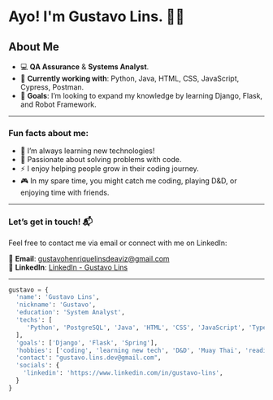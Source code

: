 # Ayo! I'm Gustavo Lins. 👋😄

## About Me

- 💻 **QA Assurance** & **Systems Analyst**.
- 🔧 **Currently working with**: Python, Java, HTML, CSS, JavaScript, Cypress, Postman.
- 🎯 **Goals**: I’m looking to expand my knowledge by learning Django, Flask, and Robot Framework.

---

### Fun facts about me:

- 🌱 I’m always learning new technologies!
- 🧠 Passionate about solving problems with code.
- ⚡ I enjoy helping people grow in their coding journey.
- 🎮 In my spare time, you might catch me coding, playing D&D, or enjoying time with friends.

---

### Let’s get in touch! 📬

Feel free to contact me via email or connect with me on LinkedIn:

📧 **Email**: gustavohenriquelinsdeaviz@gmail.com  
🔗 **LinkedIn**: [LinkedIn - Gustavo Lins](https://www.linkedin.com/in/gustavo-lins-338635202/)

---

```python
gustavo = {
  'name': 'Gustavo Lins',
  'nickname': 'Gustavo',
  'education': 'System Analyst',
  'techs': [
     'Python', 'PostgreSQL', 'Java', 'HTML', 'CSS', 'JavaScript', 'TypeScript'
  ],
  'goals': ['Django', 'Flask', 'Spring'],
  'hobbies': ['coding', 'learning new tech', 'D&D', 'Muay Thai', 'reading', 'gardening'],
  'contact': "gustavo.lins.dev@gmail.com",
  'socials': {
    'linkedin': 'https://www.linkedin.com/in/gustavo-lins',
  }
}
